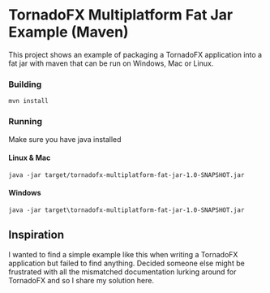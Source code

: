# TornadoFX Multiplatform Fat Jar Example (Maven)

This project shows an example of packaging a TornadoFX application into a fat jar with maven that can be run on Windows, Mac or Linux.

### Building
`mvn install`

### Running
Make sure you have java installed

#### Linux & Mac
`java -jar target/tornadofx-multiplatform-fat-jar-1.0-SNAPSHOT.jar`
#### Windows
`java -jar target\tornadofx-multiplatform-fat-jar-1.0-SNAPSHOT.jar`


## Inspiration
I wanted to find a simple example like this when writing a TornadoFX application but failed to find anything. Decided someone else might be frustrated with all the mismatched documentation lurking around for TornadoFX and so I share my solution here. 
